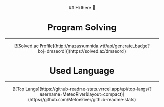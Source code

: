 <div align=center>
## Hi there 👋





<h1>Program Solving</h1>
<hr>
[![Solved.ac Profile](http://mazassumnida.wtf/api/generate_badge?boj=dmseordl)](https://solved.ac/dmseordl)<br/>






<h1>Used Language</h1>
<hr>
[![Top Langs](https://github-readme-stats.vercel.app/api/top-langs/?username=MeteoRiver&layout=compact)](https://github.com/MetoeRiver/github-readme-stats)
</div>
<!--
**MeteoRiver/MeteoRiver** is a ✨ _special_ ✨ repository because its `README.md` (this file) appears on your GitHub profile.

Here are some ideas to get you started:

- 🔭 I’m currently working on ...
- 🌱 I’m currently learning ...
- 👯 I’m looking to collaborate on ...
- 🤔 I’m looking for help with ...
- 💬 Ask me about ...
- 📫 How to reach me: ...
- 😄 Pronouns: ...
- ⚡ Fun fact: ...
-->
